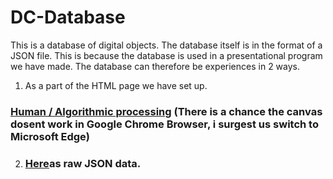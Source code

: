 # DC-Database

This is a database of digital objects.
The database itself is in the format of a JSON file. This is because the database is used in a presentational program we have made.
The database can therefore be experiences in 2 ways.

1) As a part of the HTML page we have set up. 
### [Human / Algorithmic processing](https://htmlpreview.github.io/?https://github.com/martinskodt/DC-Database/blob/master/content/art/03.html) (There is a chance the canvas dosent work in Google Chrome Browser, i surgest us switch to Microsoft Edge)
2) ### [Here](https://github.com/martinskodt/DC-Database/blob/master/content/art/img/03/migraneHTML/DOsheet2.json)as raw JSON data. 



